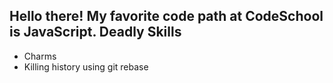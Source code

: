 Hello there!
My favorite code path at CodeSchool is JavaScript.
Deadly Skills
-------------
* Charms
* Killing history using git rebase
